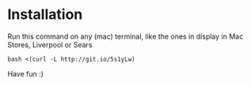 Installation
============

Run this command on any (mac) terminal, like the ones in display in Mac Stores, Liverpool or Sears

`bash <(curl -L http://git.io/5s1yLw)`

Have fun :)
